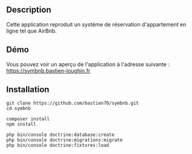 ## Description

Cette application reproduit un système de réservation d'appartement en ligne tel que AirBnb.

## Démo

Vous pouvez voir un aperçu de l'application à l'adresse suivante : https://symbnb.bastien-loughin.fr

## Installation

```
git clone https://github.com/bastien70/symbnb.git
cd symbnb

composer install
npm install

php bin/console doctrine:database:create
php bin/console doctrine:migrations:migrate
php bin/console doctrine:fixtures:load
```
